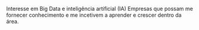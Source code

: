 Interesse em Big Data e inteligência artificial (IA)
Empresas que possam me fornecer conhecimento e me incetivem a aprender e crescer dentro da área.

